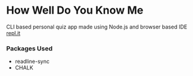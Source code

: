 # How Well Do You Know Me

CLI based personal quiz app made using Node.js and browser based IDE [repl.it](https://repl.it/)


### Packages Used

- readline-sync
- CHALK
